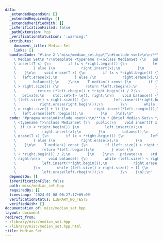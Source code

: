 ```yaml
---
data:
  _extendedDependsOn: []
  _extendedRequiredBy: []
  _extendedVerifiedWith: []
  _isVerificationFailed: false
  _pathExtension: hpp
  _verificationStatusIcon: ':warning:'
  attributes:
    document_title: Median Set
    links: []
  bundledCode: "#line 2 \"misc/median_set.hpp\"\n#include <set>\n\n/**\n * @brief\
    \ Median Set\n */\ntemplate <typename T>\nclass MedianSet {\n   public:\n    void\
    \ insert(T x) {\n        if (x < *right.begin()) {\n            left.insert(x);\n\
    \        } else {\n            right.insert(x);\n        }\n        balance();\n\
    \    }\n\n    void erase(T x) {\n        if (x < *right.begin()) {\n         \
    \   left.erase(x);\n        } else {\n            right.erase(x);\n        }\n\
    \        balance();\n    }\n\n    T median() const {\n        if (left.size()\
    \ > right.size()) {\n            return *left.rbegin();\n        } else {\n  \
    \          return (*left.rbegin() + *right.begin()) / 2;\n        }\n    }\n\n\
    \   private:\n    std::set<T> left, right;\n\n    void balance() {\n        while\
    \ (left.size() < right.size()) {\n            left.insert(*right.begin());\n \
    \           right.erase(right.begin());\n        }\n        while (left.size()\
    \ > right.size() + 1) {\n            right.insert(*left.rbegin());\n         \
    \   left.erase(left.rbegin());\n        }\n    }\n};\n"
  code: "#pragma once\n#include <set>\n\n/**\n * @brief Median Set\n */\ntemplate\
    \ <typename T>\nclass MedianSet {\n   public:\n    void insert(T x) {\n      \
    \  if (x < *right.begin()) {\n            left.insert(x);\n        } else {\n\
    \            right.insert(x);\n        }\n        balance();\n    }\n\n    void\
    \ erase(T x) {\n        if (x < *right.begin()) {\n            left.erase(x);\n\
    \        } else {\n            right.erase(x);\n        }\n        balance();\n\
    \    }\n\n    T median() const {\n        if (left.size() > right.size()) {\n\
    \            return *left.rbegin();\n        } else {\n            return (*left.rbegin()\
    \ + *right.begin()) / 2;\n        }\n    }\n\n   private:\n    std::set<T> left,\
    \ right;\n\n    void balance() {\n        while (left.size() < right.size()) {\n\
    \            left.insert(*right.begin());\n            right.erase(right.begin());\n\
    \        }\n        while (left.size() > right.size() + 1) {\n            right.insert(*left.rbegin());\n\
    \            left.erase(left.rbegin());\n        }\n    }\n};\n"
  dependsOn: []
  isVerificationFile: false
  path: misc/median_set.hpp
  requiredBy: []
  timestamp: '2024-01-08 00:27:17+09:00'
  verificationStatus: LIBRARY_NO_TESTS
  verifiedWith: []
documentation_of: misc/median_set.hpp
layout: document
redirect_from:
- /library/misc/median_set.hpp
- /library/misc/median_set.hpp.html
title: Median Set
---
```

